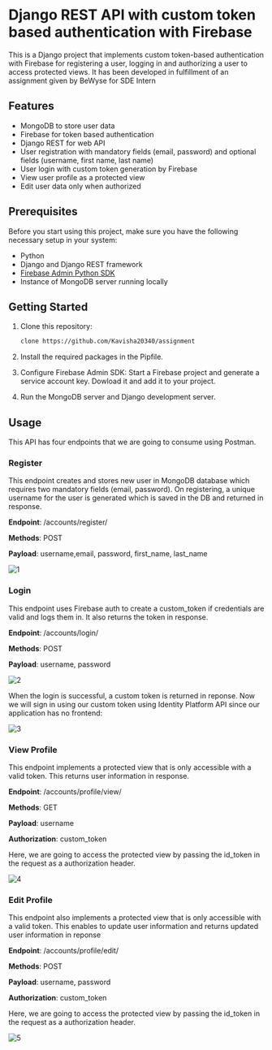 # Django REST API with custom token based authentication with Firebase

This is a Django project that implements custom token-based authentication with Firebase for registering a user, logging in and authorizing a user to access protected views. It has been developed in fulfillment of an assignment given by BeWyse for SDE Intern 
## Features

- MongoDB to store user data 
- Firebase for token based authentication
- Django REST for web API
- User registration with mandatory fields (email, password) and optional fields (username, first name, last name)
- User login with custom token generation by Firebase
- View user profile as a protected view
- Edit user data only when authorized

## Prerequisites

Before you start using this project, make sure you have the following necessary setup in your system:

- Python
- Django and Django REST framework
- [Firebase Admin Python SDK](https://firebase.google.com/docs/reference/admin/python)
- Instance of MongoDB server running locally

## Getting Started

1. Clone this repository:

   ```bash
   clone https://github.com/Kavisha20340/assignment

2. Install the required packages in the Pipfile.

3. Configure Firebase Admin SDK: Start a Firebase project and generate a service account key. Dowload it and add it to your project.
  
4. Run the MongoDB server and Django development server.
   

## Usage

This API has four endpoints that we are going to consume using Postman.

### Register

This endpoint creates and stores new user in MongoDB database which requires two mandatory fields (email, password). On registering, a unique username for the user is generated which is saved in the DB and returned in response.

**Endpoint**: /accounts/register/

**Methods**: POST

**Payload**: username,email, password, first_name, last_name

![1](https://github.com/Kavisha20340/assignment/assets/56486195/159ca28e-536b-4e04-90ed-2b620a5223af)

### Login

This endpoint uses Firebase auth to create a custom_token if credentials are valid and logs them in. It also returns the token in response.

**Endpoint**: /accounts/login/

**Methods**: POST

**Payload**: username, password

![2](https://github.com/Kavisha20340/assignment/assets/56486195/c7794913-13f0-4806-9b62-7c9b88249c92)

When the login is successful, a custom token is returned in reponse. Now we will sign in using our custom token using Identity Platform API since our application has no frontend:  

![3](https://github.com/Kavisha20340/assignment/assets/56486195/213de196-c820-40db-aa0a-518e252a6110)
    
### View Profile

This endpoint implements a protected view that is only accessible with a valid token. This returns user information in response.

**Endpoint**: /accounts/profile/view/

**Methods**: GET

**Payload**: username

**Authorization**: custom_token

Here, we are going to access the protected view by passing the id_token in the request as a authorization header.

![4](https://github.com/Kavisha20340/assignment/assets/56486195/af638fa6-2db7-4999-8a80-2f7c4f70410a)

### Edit Profile

This endpoint also implements a protected view that is only accessible with a valid token. This enables to update user information and returns updated user information in reponse

**Endpoint**: /accounts/profile/edit/

**Methods**: POST

**Payload**: username, password

**Authorization**: custom_token

Here, we are going to access the protected view by passing the id_token in the request as a authorization header.

![5](https://github.com/Kavisha20340/assignment/assets/56486195/0f82cc32-14f3-48b3-9755-a29ef81618ca)
